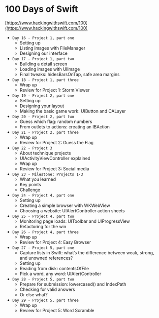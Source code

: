 # 100 Days of Swift

[https://www.hackingwithswift.com/100](https://www.hackingwithswift.com/100)

* `Day 16 - Project 1, part one`
  * Setting up
  * Listing images with FileManager
  * Designing our interface
* `Day 17 - Project 1, part two`
  * Building a detail screen
  * Loading images with UIImage
  * Final tweaks: hidesBarsOnTap, safe area margins
* `Day 18 - Project 1, part three`
  * Wrap up
  * Review for Project 1: Storm Viewer
* `Day 19 - Project 2, part one`
  * Setting up
  * Designing your layout
  * Making the basic game work: UIButton and CALayer
* `Day 20 - Project 2, part two`
  * Guess which flag: random numbers
  * From outlets to actions: creating an IBAction
* `Day 21 - Project 2, part three`
  * Wrap up
  * Review for Project 2: Guess the Flag
* `Day 22 - Project 3`
  * About technique projects
  * UIActivityViewController explained
  * Wrap up
  * Review for Project 3: Social media
* `Day 23 - Milestone: Projects 1-3`
  * What you learned
  * Key points
  * Challenge
* `Day 24 - Project 4, part one`
  * Setting up
  * Creating a simple browser with WKWebView
  * Choosing a website: UIAlertController action sheets
* `Day 25 - Project 4, part two`
  * Monitoring page loads: UIToolbar and UIProgressView
  * Refactoring for the win
* `Day 26 - Project 4, part three`
  * Wrap up
  * Review for Project 4: Easy Browser
* `Day 27 - Project 5, part one`
  * Capture lists in Swift: what’s the difference between weak, strong, and unowned references?
  * Setting up
  * Reading from disk: contentsOfFile
  * Pick a word, any word: UIAlertController
* `Day 28 - Project 5, part two`
  * Prepare for submission: lowercased() and IndexPath
  * Checking for valid answers
  * Or else what?
* `Day 29 - Project 5, part three`
  * Wrap up
  * Review for Project 5: Word Scramble
